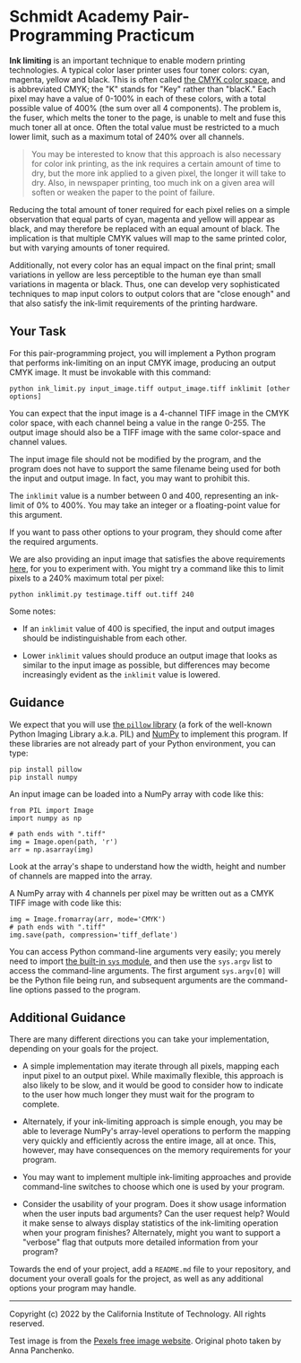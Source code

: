 Schmidt Academy Pair-Programming Practicum
==========================================

**Ink limiting** is an important technique to enable modern printing
technologies.  A typical color laser printer uses four toner colors:  cyan,
magenta, yellow and black.  This is often called
[the CMYK color space](https://en.wikipedia.org/wiki/CMYK_color_model), and is
abbreviated CMYK; the "K" stands for "Key" rather than "blacK."  Each pixel may
have a value of 0-100% in each of these colors, with a total possible value of
400% (the sum over all 4 components).  The problem is, the fuser, which melts
the toner to the page, is unable to melt and fuse this much toner all at once.
Often the total value must be restricted to a much lower limit, such as a
maximum total of 240% over all channels.

> You may be interested to know that this approach is also necessary for color
> ink printing, as the ink requires a certain amount of time to dry, but the
> more ink applied to a given pixel, the longer it will take to dry.  Also, in
> newspaper printing, too much ink on a given area will soften or weaken the
> paper to the point of failure.

Reducing the total amount of toner required for each pixel relies on a simple
observation that equal parts of cyan, magenta and yellow will appear as black,
and may therefore be replaced with an equal amount of black.  The implication
is that multiple CMYK values will map to the same printed color, but with
varying amounts of toner required.

Additionally, not every color has an equal impact on the final print; small
variations in yellow are less perceptible to the human eye than small variations
in magenta or black.  Thus, one can develop very sophisticated techniques to
map input colors to output colors that are "close enough" and that also satisfy
the ink-limit requirements of the printing hardware.

Your Task
---------

For this pair-programming project, you will implement a Python program that
performs ink-limiting on an input CMYK image, producing an output CMYK image.
It must be invokable with this command:

    python ink_limit.py input_image.tiff output_image.tiff inklimit [other options]

You can expect that the input image is a 4-channel TIFF image in the CMYK color
space, with each channel being a value in the range 0-255.  The output image
should also be a TIFF image with the same color-space and channel values.

The input image file should not be modified by the program, and the program
does not have to support the same filename being used for both the input and
output image.  In fact, you may want to prohibit this.

The `inklimit` value is a number between 0 and 400, representing an ink-limit of
0% to 400%.  You may take an integer or a floating-point value for this
argument.

If you want to pass other options to your program, they should come after the
required arguments.

We are also providing an input image that satisfies the above requirements
[here](testimage.tiff), for you to experiment with.  You might try a
command like this to limit pixels to a 240% maximum total per pixel:

    python inklimit.py testimage.tiff out.tiff 240

Some notes:

*   If an `inklimit` value of 400 is specified, the input and output images
    should be indistinguishable from each other.

*   Lower `inklimit` values should produce an output image that looks as
    similar to the input image as possible, but differences may become
    increasingly evident as the `inklimit` value is lowered.

Guidance
--------

We expect that you will use [the `pillow` library](https://pillow.readthedocs.io/en/stable/)
(a fork of the well-known Python Imaging Library a.k.a. PIL) and
[NumPy](https://numpy.org/) to implement this program.  If these libraries are
not already part of your Python environment, you can type:

    pip install pillow
    pip install numpy

An input image can be loaded into a NumPy array with code like this:

    from PIL import Image
    import numpy as np

    # path ends with ".tiff"
    img = Image.open(path, 'r')
    arr = np.asarray(img)

Look at the array's shape to understand how the width, height and number of
channels are mapped into the array.

A NumPy array with 4 channels per pixel may be written out as a CMYK TIFF image
with code like this:

    img = Image.fromarray(arr, mode='CMYK')
    # path ends with ".tiff"
    img.save(path, compression='tiff_deflate')

You can access Python command-line arguments very easily; you merely need to
import [the built-in `sys` module](https://docs.python.org/3/library/sys.html),
and then use the `sys.argv` list to access the command-line arguments.  The
first argument `sys.argv[0]` will be the Python file being run, and subsequent
arguments are the command-line options passed to the program.

Additional Guidance
-------------------

There are many different directions you can take your implementation, depending
on your goals for the project.

*   A simple implementation may iterate through all pixels, mapping each input
    pixel to an output pixel.  While maximally flexible, this approach is also
    likely to be slow, and it would be good to consider how to indicate to the
    user how much longer they must wait for the program to complete.

*   Alternately, if your ink-limiting approach is simple enough, you may be
    able to leverage NumPy's array-level operations to perform the mapping
    very quickly and efficiently across the entire image, all at once.  This,
    however, may have consequences on the memory requirements for your program.

*   You may want to implement multiple ink-limiting approaches and provide
    command-line switches to choose which one is used by your program.

*   Consider the usability of your program.  Does it show usage information
    when the user inputs bad arguments?  Can the user request help?  Would it
    make sense to always display statistics of the ink-limiting operation
    when your program finishes?  Alternately, might you want to support a
    "verbose" flag that outputs more detailed information from your program?

Towards the end of your project, add a `README.md` file to your repository,
and document your overall goals for the project, as well as any additional
options your program may handle.

----

Copyright (c) 2022 by the California Institute of Technology.
All rights reserved.

Test image is from the [Pexels free image website](https://www.pexels.com/photo/portriat-of-a-woman-in-a-dress-lying-in-a-meadow-12652637/).  Original photo taken by Anna Panchenko.

